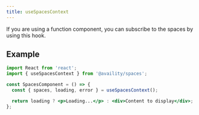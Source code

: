```yaml
---
title: useSpacesContext
---
```


If you are using a function component, you can subscribe to the spaces by using this hook.

## Example

```jsx
import React from 'react';
import { useSpacesContext } from '@availity/spaces';

const SpacesComponent = () => {
  const { spaces, loading, error } = useSpacesContext();

  return loading ? <p>Loading...</p> : <div>Content to display</div>;
};
```
